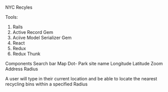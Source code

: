NYC Recyles

Tools:

1. Rails
2. Active Record Gem
3. Aciive Model Serializer Gem
4. React
5. Redux
6. Redux Thunk

Components
Search bar
Map
Dot- Park site name
Longitude
Latitude
Zoom
Address
Radius

A user will type in their current location and be able to locate the nearest recycling bins within a specified Radius
